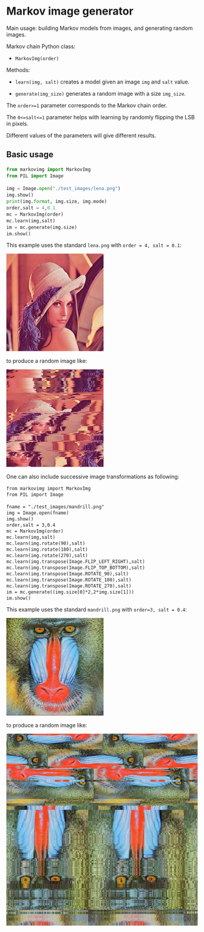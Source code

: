 # Markov image generator

Main usage: building Markov models from images, and generating random images. 

Markov chain Python class:

- `MarkovImg(order)` 

Methods:

- `learn(img, salt)` creates a model given an image `img` and `salt` value.

- `generate(img_size)` generates a random image with a size `img_size`.

The `order>=1` parameter corresponds to the Markov chain order. 

The `0<=salt<=1` parameter helps with learning by randomly flipping the LSB in pixels. 

Different values of the parameters will give different results. 

## Basic usage

```python
from markovimg import MarkovImg
from PIL import Image

img = Image.open("./test_images/lena.png")
img.show()
print(img.format, img.size, img.mode)
order,salt = 4,0.1
mc = MarkovImg(order)
mc.learn(img,salt)
im = mc.generate(img.size)
im.show()
```
This example uses the standard `lena.png` with `order = 4, salt = 0.1`:

![](imgs/lena.png)

to produce a random image like: 

![](imgs/lena1.png)


One can also include successive image transformations as following:

```
from markovimg import MarkovImg
from PIL import Image

fname = "./test_images/mandrill.png"
img = Image.open(fname)
img.show()
order,salt = 3,0.4
mc = MarkovImg(order)
mc.learn(img,salt)
mc.learn(img.rotate(90),salt)
mc.learn(img.rotate(180),salt)
mc.learn(img.rotate(270),salt)
mc.learn(img.transpose(Image.FLIP_LEFT_RIGHT),salt)
mc.learn(img.transpose(Image.FLIP_TOP_BOTTOM),salt)
mc.learn(img.transpose(Image.ROTATE_90),salt)
mc.learn(img.transpose(Image.ROTATE_180),salt)
mc.learn(img.transpose(Image.ROTATE_270),salt)
im = mc.generate((img.size[0]*2,2*img.size[1]))
im.show()
```
This example uses the standard `mandrill.png` with `order=3, salt = 0.4`:

![](imgs/mandrill.png)

to produce a random image like: 

![](imgs/mandrill1.png)



